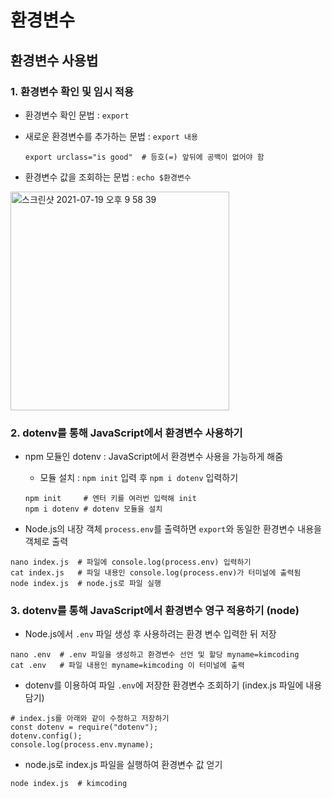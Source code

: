 # 환경변수

## 환경변수 사용법

### 1. 환경변수 확인 및 임시 적용

- 환경변수 확인 문법 : ```export```

- 새로운 환경변수를 추가하는 문법 : ```export 내용``` 
  ```t
  export urclass="is good"  # 등호(=) 앞뒤에 공백이 없어야 함
  ```

- 환경변수 값을 조회하는 문법 : ```echo $환경변수```

<img width="350" alt="스크린샷 2021-07-19 오후 9 58 39" src="https://user-images.githubusercontent.com/80403988/126163320-edf32e93-f4c8-4fce-8d32-e8a34b02e24e.png">

### 2. dotenv를 통해 JavaScript에서 환경변수 사용하기

- npm 모듈인 dotenv : JavaScript에서 환경변수 사용을 가능하게 해줌
  - 모듈 설치 : ```npm init``` 입력 후 ```npm i dotenv``` 입력하기

  ```t
  npm init     # 엔터 키를 여러번 입력해 init
  npm i dotenv # dotenv 모듈을 설치
  ```

- Node.js의 내장 객체 ```process.env```를 출력하면 ```export```와 동일한 환경변수 내용을 객체로 출력
```t
nano index.js  # 파일에 console.log(process.env) 입력하기
cat index.js   # 파일 내용인 console.log(process.env)가 터미널에 출력됨
node index.js  # node.js로 파일 실행
```



### 3. dotenv를 통해 JavaScript에서 환경변수 영구 적용하기 (node)

- Node.js에서 ```.env``` 파일 생성 후 사용하려는 환경 변수 입력한 뒤 저장
```t
nano .env  # .env 파일을 생성하고 환경변수 선언 및 할당 myname=kimcoding 
cat .env   # 파일 내용인 myname=kimcoding 이 터미널에 출력
```

- dotenv를 이용하여 파일 ```.env```에 저장한 환경변수 조회하기 (index.js 파일에 내용 담기)
```t
# index.js를 아래와 같이 수정하고 저장하기
const dotenv = require("dotenv");
dotenv.config();
console.log(process.env.myname);
```

- node.js로 index.js 파일을 실행하여 환경변수 값 얻기
```t
node index.js  # kimcoding
```
